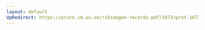 ```yaml
---
layout: default
UpRedirect: https://pruto.im.uu.se/riksdagen-records-pdf/1873/prot-1873--ak--402/prot-1873--ak--402_008.pdf
---
```

